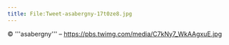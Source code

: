 ```yaml
---
title: File:Tweet-asabergny-17t0ze8.jpg
---
```


© '''asabergny''' – https://pbs.twimg.com/media/C7kNy7_WkAAgxuE.jpg